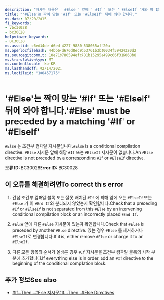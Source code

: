 ```yaml
---
description: "자세한 내용은 ' #Else ' 앞에 ' #If ' 또는 ' #ElseIf '가와 야 합니다."
title: "'#Else'는 짝이 맞는 '#If' 또는 '#ElseIf' 뒤에 와야 합니다."
ms.date: 07/20/2015
f1_keywords:
- vbc30028
- bc30028
helpviewer_keywords:
- BC30028
ms.assetid: c6ed34de-d6ed-4227-9880-538055aff20a
ms.openlocfilehash: 44bb64d676d8ec9d53761b3b30034f59424320d2
ms.sourcegitcommit: 10e719780594efc781b15295e499c66f316068b8
ms.translationtype: MT
ms.contentlocale: ko-KR
ms.lasthandoff: 02/14/2021
ms.locfileid: "100457175"
---
```

# <a name="else-must-be-preceded-by-a-matching-if-or-elseif"></a><span data-ttu-id="b9a27-103">'#Else'는 짝이 맞는 '#If' 또는 '#ElseIf' 뒤에 와야 합니다.</span><span class="sxs-lookup"><span data-stu-id="b9a27-103">'#Else' must be preceded by a matching '#If' or '#ElseIf'</span></span>

<span data-ttu-id="b9a27-104">`#Else` 는 조건부 컴파일 지시문입니다.</span><span class="sxs-lookup"><span data-stu-id="b9a27-104">`#Else` is a conditional compilation directive.</span></span> <span data-ttu-id="b9a27-105">`#Else` 지시문 앞에 해당 `#If` 또는 `#ElseIf` 지시문이 없습니다.</span><span class="sxs-lookup"><span data-stu-id="b9a27-105">An `#Else` directive is not preceded by a corresponding `#If` or `#ElseIf` directive.</span></span>  
  
 <span data-ttu-id="b9a27-106">**오류 ID:** BC30028</span><span class="sxs-lookup"><span data-stu-id="b9a27-106">**Error ID:** BC30028</span></span>  
  
## <a name="to-correct-this-error"></a><span data-ttu-id="b9a27-107">이 오류를 해결하려면</span><span class="sxs-lookup"><span data-stu-id="b9a27-107">To correct this error</span></span>  
  
1. <span data-ttu-id="b9a27-108">간섭 조건부 컴파일 블록 또는 잘못 배치된 `#If` 에 의해 앞에 오는 `#ElseIf` 또는 `#Else` 가 이 `#End If`와 분리되지 않았는지 확인합니다.</span><span class="sxs-lookup"><span data-stu-id="b9a27-108">Check that a preceding `#If` or `#ElseIf` is not separated from this `#Else` by an intervening conditional compilation block or an incorrectly placed `#End If`.</span></span>  
  
2. <span data-ttu-id="b9a27-109">`#Else` 앞에 다른 `#Else` 지시문이 있는지 확인합니다.</span><span class="sxs-lookup"><span data-stu-id="b9a27-109">Check that `#Else` is preceded by another `#Else` directive.</span></span> <span data-ttu-id="b9a27-110">있는 경우 `#Else` 를 제거하거나 `#ElseIf`로 변경합니다.</span><span class="sxs-lookup"><span data-stu-id="b9a27-110">If it is, either remove `#Else` or change it to an `#ElseIf`.</span></span>  
  
3. <span data-ttu-id="b9a27-111">다른 모든 항목의 순서가 올바른 경우 `#If` 지시문을 조건부 컴파일 블록의 시작 부분에 추가합니다.</span><span class="sxs-lookup"><span data-stu-id="b9a27-111">If everything else is in order, add an `#If` directive to the beginning of the conditional compilation block.</span></span>  
  
## <a name="see-also"></a><span data-ttu-id="b9a27-112">추가 정보</span><span class="sxs-lookup"><span data-stu-id="b9a27-112">See also</span></span>

- [<span data-ttu-id="b9a27-113">#If...Then...#Else 지시문</span><span class="sxs-lookup"><span data-stu-id="b9a27-113">#If...Then...#Else Directives</span></span>](../language-reference/directives/if-then-else-directives.md)
